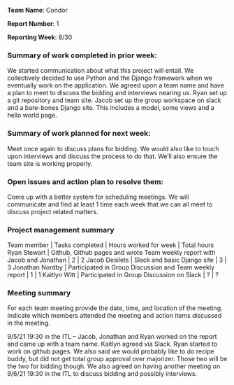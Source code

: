 **Team Name**: Condor

**Report Number**: 1

**Reporting Week**: 8/30


### Summary of work completed in prior week:

We started communication about what this project will entail. We collectively decided to use Python and the Django framework when we eventually work on the application. We agreed upon a team name and have a plan to meet to discuss the bidding and interviews nearing us. Ryan set up a git repository and team site. Jacob set up the group workspace on slack and a bare-bones Django site. This includes a model, some views and a hello world page.

### Summary of work planned for next week:

Meet once again to discuss plans for bidding. We would also like to touch upon interviews and discuss the process to do that. We’ll also ensure the team site is working properly.

### Open issues and action plan to resolve them: 

Come up with a better system for scheduling meetings. We will communicate and find at least 1 time each week that we can all meet to discuss project related matters.


### Project management summary


Team member | Tasks completed | Hours worked for week | Total hours
Ryan Stewart | Github, Github pages and wrote Team weekly report with Jacob and Jonathan | 2 | 2
Jacob Desilets | Slack and basic Django site | 3 | 3
Jonathan Nordby | Participated in Group Discussion and Team weekly report | 1 | 1
Kaitlyn Witt | Participated in Group Discussion on Slack | ? | ?


### Meeting summary

For each team meeting provide the date, time, and location of the meeting. Indicate which members attended the meeting and action items discussed in the meeting.

9/5/21 19:30 in the ITL – Jacob, Jonathan and Ryan worked on the report and came up with a team name. Kaitlyn agreed via Slack. Ryan started to work on github pages. We also said we would probably like to do recipe buddy, but did not get total group approval over majorizer. Those two will be the two for bidding though. We also agreed on having another meeting on 9/6/21 19:30 in the ITL to discuss bidding and possibly interviews.
